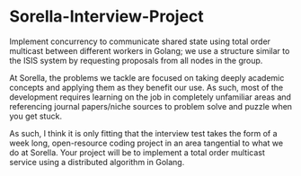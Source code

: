 # Sorella-Interview-Project
Implement concurrency to communicate shared state using total order multicast between different workers in Golang; we use a structure similar to the ISIS system by requesting proposals from all nodes in the group.


At Sorella, the problems we tackle are focused on taking deeply academic concepts and applying them as they benefit our use. As such, most of the development requires learning on the job in completely unfamiliar areas and referencing journal papers/niche sources to problem solve and puzzle when you get stuck.

As such, I think it is only fitting that the interview test takes the form of a week long, open-resource coding project in an area tangential to what we do at Sorella. Your project will be to implement a total order multicast service using a distributed algorithm in Golang.
